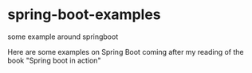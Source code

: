 # spring-boot-examples
some example around springboot

Here are some examples on Spring Boot coming after my reading of the book "Spring boot in action"
